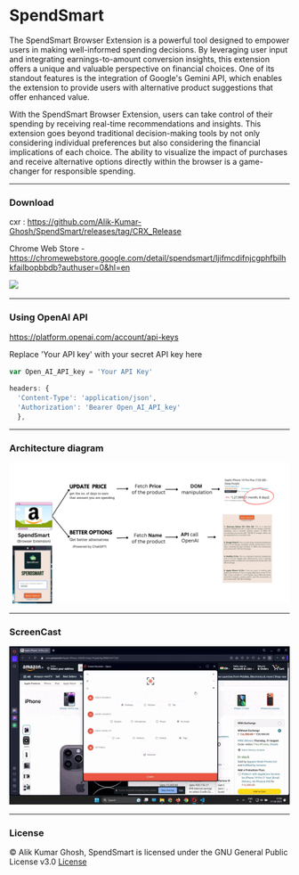 # SpendSmart
The SpendSmart Browser Extension is a powerful tool designed to empower users in making well-informed spending decisions. By leveraging user input and integrating earnings-to-amount conversion insights, this extension offers a unique and valuable perspective on financial choices. One of its standout features is the integration of Google's Gemini API, which enables the extension to provide users with alternative product suggestions that offer enhanced value.

With the SpendSmart Browser Extension, users can take control of their spending by receiving real-time recommendations and insights. This extension goes beyond traditional decision-making tools by not only considering individual preferences but also considering the financial implications of each choice. The ability to visualize the impact of purchases and receive alternative options directly within the browser is a game-changer for responsible spending.

---

### Download

cxr : https://github.com/Alik-Kumar-Ghosh/SpendSmart/releases/tag/CRX_Release

Chrome Web Store - https://chromewebstore.google.com/detail/spendsmart/ljifmcdifnjcgphfbilhkfailbopbbdb?authuser=0&hl=en

<a href="https://chromewebstore.google.com/detail/spendsmart/ljifmcdifnjcgphfbilhkfailbopbbdb?authuser=0&hl=en"> <img src="https://storage.googleapis.com/web-dev-uploads/image/WlD8wC6g8khYWPJUsQceQkhXSlv1/iNEddTyWiMfLSwFD6qGq.png"> </a>

---

 
### Using OpenAI API

<a href="https://platform.openai.com/account/api-keys">https://platform.openai.com/account/api-keys</a> <br>


Replace 'Your API key' with your secret API key here
```javascript
var Open_AI_API_key = 'Your API Key'
```
```javascript
headers: {
  'Content-Type': 'application/json',
  'Authorization': 'Bearer Open_AI_API_key'
  },
```

---
 
 
 ### Architecture diagram 

 <img src="assets/SpendSmart arch.png"></img>
 
---

 ### ScreenCast

<img src="assets/screen-recorder-sun-aug-27-2023-23-57-14.gif"></img>

---
 ### License
 
 © Alik Kumar Ghosh, SpendSmart is licensed under the GNU General Public License v3.0 [License]()


